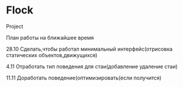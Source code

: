 Flock
=====

Project

План работы на ближайшее время

28.10 Сделать,чтобы работал минимальный интерфейс(отрисовка статических объектов,движущихся)

4.11 Отработать тип поведения для стаи(добавление удаление стаи)

11.11 Доработать поведение(оптимизировать(если получится)
